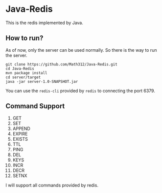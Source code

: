 # Java-Redis

This is the redis implemented by Java.

## How to run?

As of now, only the server can be used normally. So there is the way to run the server.

```
git clone https://github.com/Math312/Java-Redis.git
cd Java-Redis
mvn package install
cd server/target
java -jar server-1.0-SNAPSHOT.jar
```

You can use the `redis-cli` provided by `redis` to connecting the port 6379.

## Command Support

1. GET
2. SET
3. APPEND
4. EXPIRE
5. EXISTS
6. TTL
7. PING
8. DEL
9. KEYS
10. INCR
11. DECR
12. SETNX

I will support all commands provided by redis.